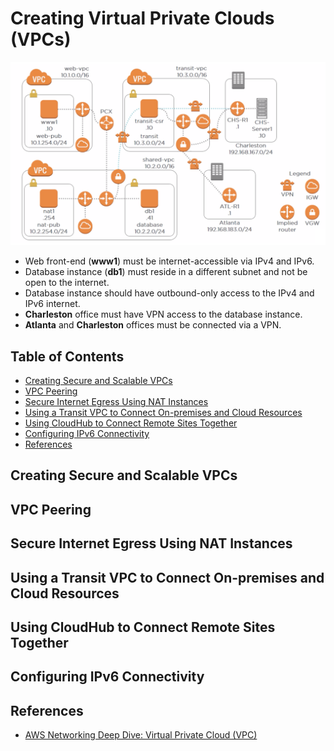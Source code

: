 # Creating Virtual Private Clouds (VPCs)


<div align="center"><img src="assets/scenario.png" width="900"></div>

- Web front-end (**www1**) must be internet-accessible via IPv4 and IPv6.
- Database instance (**db1**) must reside in a different subnet and not be open to the internet.
- Database instance should have outbound-only access to the IPv4 and IPv6 internet.
- **Charleston** office must have VPN access to the database instance.
- **Atlanta** and **Charleston** offices must be connected via a VPN.


## Table of Contents
<!-- START doctoc generated TOC please keep comment here to allow auto update -->
<!-- DON'T EDIT THIS SECTION, INSTEAD RE-RUN doctoc TO UPDATE -->


- [Creating Secure and Scalable VPCs](#creating-secure-and-scalable-vpcs)
- [VPC Peering](#vpc-peering)
- [Secure Internet Egress Using NAT Instances](#secure-internet-egress-using-nat-instances)
- [Using a Transit VPC to Connect On-premises and Cloud Resources](#using-a-transit-vpc-to-connect-on-premises-and-cloud-resources)
- [Using CloudHub to Connect Remote Sites Together](#using-cloudhub-to-connect-remote-sites-together)
- [Configuring IPv6 Connectivity](#configuring-ipv6-connectivity)
- [References](#references)

<!-- END doctoc generated TOC please keep comment here to allow auto update -->


## Creating Secure and Scalable VPCs


## VPC Peering


## Secure Internet Egress Using NAT Instances


## Using a Transit VPC to Connect On-premises and Cloud Resources


## Using CloudHub to Connect Remote Sites Together


## Configuring IPv6 Connectivity


## References

- [AWS Networking Deep Dive: Virtual Private Cloud (VPC)](https://app.pluralsight.com/library/courses/aws-networking-deep-dive-vpc/table-of-contents)
